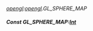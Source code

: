 _[opengl](../../modules/opengl/opengl-module.md):[opengl](../../modules/opengl/opengl-module.md).GL\_SPHERE\_MAP_
##### Const GL\_SPHERE\_MAP:[Int](../../modules/wonkey/wonkey-types-int.md)
